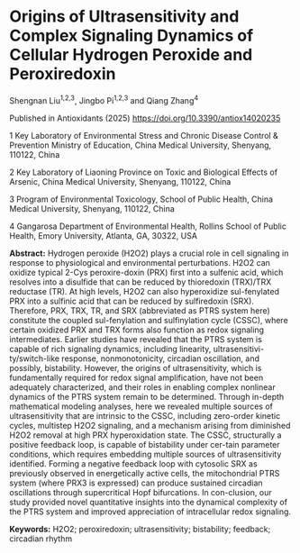 #  Origins of Ultrasensitivity and Complex Signaling Dynamics of Cellular Hydrogen Peroxide and Peroxiredoxin
Shengnan Liu<sup>1,2,3</sup>, Jingbo Pi<sup>1,2,3</sup> and Qiang Zhang<sup>4</sup>

Published in Antioxidants (2025) https://doi.org/10.3390/antiox14020235

1	Key Laboratory of Environmental Stress and Chronic Disease Control & Prevention Ministry of Education, China Medical University, Shenyang, 110122, China

2	Key Laboratory of Liaoning Province on Toxic and Biological Effects of Arsenic, China Medical University, Shenyang, 110122, China

3	Program of Environmental Toxicology, School of Public Health, China Medical University, Shenyang, 110122, China

4	Gangarosa Department of Environmental Health, Rollins School of Public Health, Emory University, Atlanta, GA, 30322, USA

**Abstract:**
Hydrogen peroxide (H2O2) plays a crucial role in cell signaling in response to physiological and environmental perturbations. H2O2 can oxidize typical 2-Cys peroxire-doxin (PRX) first into a sulfenic acid, which resolves into a disulfide that can be reduced by thioredoxin (TRX)/TRX reductase (TR). At high levels, H2O2 can also hyperoxidize sul-fenylated PRX into a sulfinic acid that can be reduced by sulfiredoxin (SRX). Therefore, PRX, TRX, TR, and SRX (abbreviated as PTRS system here) constitute the coupled sul-fenylation and sulfinylation cycle (CSSC), where certain oxidized PRX and TRX forms also function as redox signaling intermediates. Earlier studies have revealed that the PTRS system is capable of rich signaling dynamics, including linearity, ultrasensitivi-ty/switch-like response, nonmonotonicity, circadian oscillation, and possibly, bistability. However, the origins of ultrasensitivity, which is fundamentally required for redox signal amplification, have not been adequately characterized, and their roles in enabling complex nonlinear dynamics of the PTRS system remain to be determined. Through in-depth mathematical modeling analyses, here we revealed multiple sources of ultrasensitivity that are intrinsic to the CSSC, including zero-order kinetic cycles, multistep H2O2 signaling, and a mechanism arising from diminished H2O2 removal at high PRX hyperoxidation state. The CSSC, structurally a positive feedback loop, is capable of bistability under cer-tain parameter conditions, which requires embedding multiple sources of ultrasensitivity identified. Forming a negative feedback loop with cytosolic SRX as previously observed in energetically active cells, the mitochondrial PTRS system (where PRX3 is expressed) can produce sustained circadian oscillations through supercritical Hopf bifurcations. In con-clusion, our study provided novel quantitative insights into the dynamical complexity of the PTRS system and improved appreciation of intracellular redox signaling.

**Keywords:** H2O2; peroxiredoxin; ultrasensitivity; bistability; feedback; circadian rhythm
